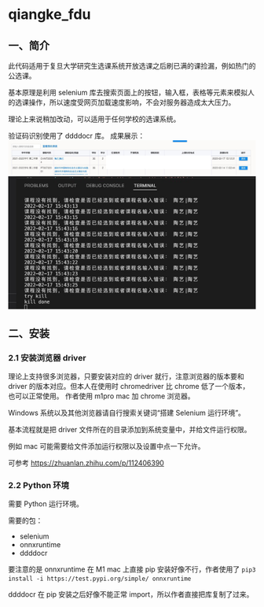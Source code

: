 # qiangke_fdu

## 一、简介

此代码适用于复旦大学研究生选课系统开放选课之后刷已满的课捡漏，例如热门的公选课。

基本原理是利用 selenium 库去搜索页面上的按钮，输入框，表格等元素来模拟人的选课操作，所以速度受网页加载速度影响，不会对服务器造成太大压力。

理论上来说稍加改动，可以适用于任何学校的选课系统。

验证码识别使用了 ddddocr 库。
成果展示：
<img src="assets/2.jpeg" >
<img src="assets/1.jpeg" >

## 二、安装

### 2.1 安装浏览器 driver

理论上支持很多浏览器，只要安装对应的 driver 就行，注意浏览器的版本要和 driver 的版本对应。但本人在使用时 chromedriver 比 chrome 低了一个版本，也可以正常使用。
作者使用 m1pro mac 加 chrome 浏览器。

Windows 系统以及其他浏览器请自行搜索关键词“搭建 Selenium 运行环境”。

基本流程就是把 driver 文件所在的目录添加到系统变量中，并给文件运行权限。

例如 mac 可能需要给文件添加运行权限以及设置中点一下允许。

可参考 https://zhuanlan.zhihu.com/p/112406390

### 2.2 Python 环境

需要 Python 运行环境。

需要的包：
- selenium
- onnxruntime
- ddddocr

要注意的是 onnxruntime 在 M1 mac 上直接 pip 安装好像不行，作者使用了 `pip3 install -i https://test.pypi.org/simple/ onnxruntime`

ddddocr 在 pip 安装之后好像不能正常 import，所以作者直接把库复制了过来。
